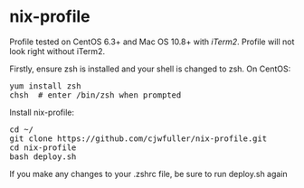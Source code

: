 nix-profile
===========

Profile tested on CentOS 6.3+ and Mac OS 10.8+ with *iTerm2*.  Profile will not look right without iTerm2.

Firstly, ensure zsh is installed and your shell is changed to zsh.  On CentOS:

<pre>
yum install zsh
chsh <name of user you are installing for> # enter /bin/zsh when prompted
</pre>

Install nix-profile:

<pre>
cd ~/
git clone https://github.com/cjwfuller/nix-profile.git
cd nix-profile
bash deploy.sh
</pre>

If you make any changes to your .zshrc file, be sure to run deploy.sh again
